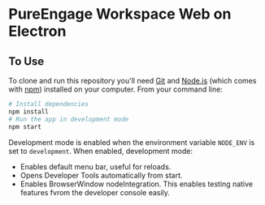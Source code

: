 # PureEngage Workspace Web on Electron

## To Use

To clone and run this repository you'll need [Git](https://git-scm.com) and [Node.js](https://nodejs.org/en/download/) (which comes with [npm](http://npmjs.com)) installed on your computer. From your command line:

```bash
# Install dependencies
npm install
# Run the app in development mode
npm start
```

Development mode is enabled when the environment variable `NODE_ENV` is set to `development`. When enabled, development mode:
- Enables default menu bar, useful for reloads.
- Opens Developer Tools automatically from start.
- Enables BrowserWindow nodeIntegration. This enables testing native features fvrom the developer console easily.


